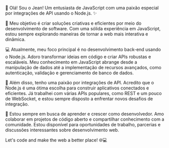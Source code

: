 👋 Olá! Sou o Jean! Um entusiasta de JavaScript com uma paixão especial por integrações de API usando o Node.js. ✨

🚀 Meu objetivo é criar soluções criativas e eficientes por meio do desenvolvimento de software. Com uma sólida experiência em JavaScript, estou sempre explorando maneiras de tornar a web mais interativa e dinâmica.

💻 Atualmente, meu foco principal é no desenvolvimento back-end usando o Node.js. Adoro transformar ideias em código e criar APIs robustas e escaláveis. Meu conhecimento em JavaScript abrange desde a manipulação de dados até a implementação de recursos avançados, como autenticação, validação e gerenciamento de banco de dados.

🔗 Além disso, tenho uma paixão por integrações de API. Acredito que o Node.js é uma ótima escolha para construir aplicativos conectados e eficientes. Já trabalhei com várias APIs populares, como REST e um pouco de WebSocket, e estou sempre disposto a enfrentar novos desafios de integração.

🌟 Estou sempre em busca de aprender e crescer como desenvolvedor. Amo colaborar em projetos de código aberto e compartilhar conhecimento com a comunidade. Estou disponível para oportunidades de trabalho, parcerias e discussões interessantes sobre desenvolvimento web.

Let's code and make the web a better place! 🌐💻

<!---
jeanmicr/jeanmicr is a ✨ special ✨ repository because its `README.md` (this file) appears on your GitHub profile.
You can click the Preview link to take a look at your changes.
--->
